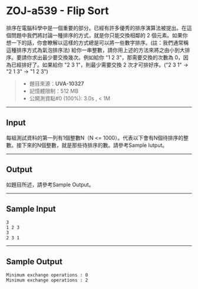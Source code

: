 # ZOJ-a539 - Flip Sort

排序在電腦科學中是一個重要的部分。已經有許多優秀的排序演算法被提出。在這個問題中我們將討論一種排序的方式，就是你只能交換相鄰的 2 個元素。如果你想一下的話，你會瞭解以這樣的方式總是可以將一些數字排序。(註：我們通常稱這種排序方式為氣泡排序法)
給你一串整數，請你用上述的方法來將之由小到大排序。要請你求出最少要交換幾次。例如給你 "1 2 3"，那需要交換的次數為 0，因為已經排好了。如果給你 "2 3 1"，則最少需要交換 2 次才可排好序。("2 3 1" -> "2 1 3" -> "1 2 3")

> * 題目來源：**UVA-10327**
> * 記憶體限制：512 MB
> * 公開測資點#0 (100%): 3.0s , < 1M

---
## Input

每組測試資料的第一列有1個整數N（N <= 1000）。代表以下會有N個待排序的整數。接下來的N個整數，就是那些待排序的數。請參考Sample Iutput。

---
## Output

如題目所述，請參考Sample Output。

---
## Sample Input

```
3
1 2 3
3
2 3 1
```

---
## Sample Output

```
Minimum exchange operations : 0
Minimum exchange operations : 2
```